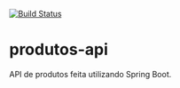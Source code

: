 [![Build Status](https://travis-ci.com/Lucas-Angelo/produtos-api.svg?branch=main)](https://travis-ci.com/Lucas-Angelo/produtos-api)
# produtos-api
API de produtos feita utilizando Spring Boot.
